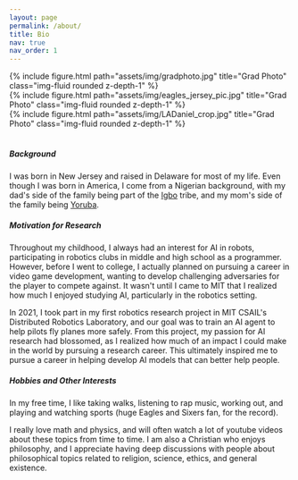 ```yaml
---
layout: page
permalink: /about/
title: Bio
nav: true
nav_order: 1
---
```


<div class="row justify-content-sm-center">
    <div class="col-sm-4">
        {% include figure.html path="assets/img/gradphoto.jpg" title="Grad Photo" class="img-fluid rounded z-depth-1" %}
    </div> 
    <div class="col-sm-4">
        {% include figure.html path="assets/img/eagles_jersey_pic.jpg" title="Grad Photo" class="img-fluid rounded z-depth-1" %}
    </div>   
    <div class="col-sm-4">
        {% include figure.html path="assets/img/LADaniel_crop.jpg" title="Grad Photo" class="img-fluid rounded z-depth-1" %}
    </div>
    <br />
    <div class="col-sm-12">
        <h5>Background</h5>
        <p>I was born in New Jersey and raised in Delaware for most of my life. Even though I was born in America, I come from a Nigerian background, with my dad's side of the family being part of the <a href="https://en.wikipedia.org/wiki/Igbo_people">Igbo</a> tribe, and my mom's side of the family being <a href="https://en.wikipedia.org/wiki/Yoruba_people">Yoruba</a>. </p>
        <h5>Motivation for Research</h5>
        <p>
        Throughout my childhood, I always had an interest for AI in robots, participating in robotics clubs in middle and high school as a programmer. However,
        before I went to college, I actually planned on pursuing a career in video game development, wanting to develop challenging adversaries for the player to compete against. It wasn't until I came to MIT that I realized how much I enjoyed studying AI, particularly in the robotics setting.</p> 
        <p>
        In 2021, I took part in my first robotics research project in MIT CSAIL's Distributed Robotics Laboratory, and our goal was to train an AI agent to help pilots fly planes more safely. From this project, my passion for AI research had blossomed, as I realized how much of an impact I could make in the world by pursuing a research career. This ultimately inspired me to pursue a career in helping develop AI models that can better help people. 
        </p>
        <h5>Hobbies and Other Interests</h5>
        <p>
        In my free time, I like taking walks, listening to rap music, working out, and playing and watching sports (huge Eagles	and Sixers fan, for the record).
        </p>
        <p>I really love math and physics, and will often watch a lot of youtube videos about these topics from time to time. I am also a Christian who enjoys philosophy, and I appreciate having deep discussions with people about philosophical topics related to religion, science, ethics, and general existence.  </p>
    </div>
</div>
